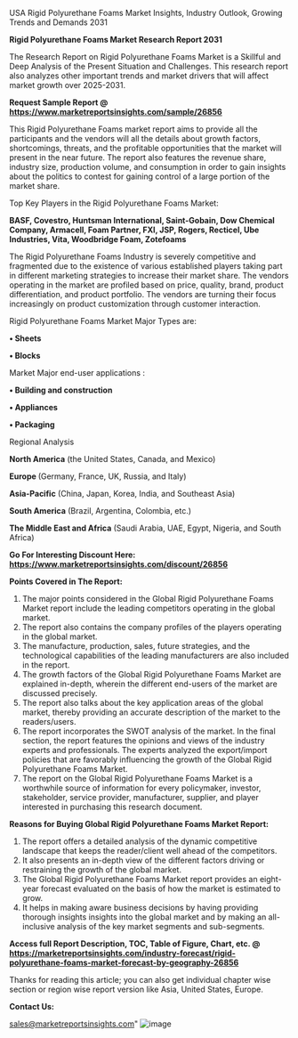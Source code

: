   USA Rigid Polyurethane Foams Market Insights, Industry Outlook, Growing Trends and Demands 2031

<strong>Rigid Polyurethane Foams Market Research Report 2031</strong>

The Research Report on Rigid Polyurethane Foams Market is a Skillful and Deep Analysis of the Present Situation and Challenges. This research report also analyzes other important trends and market drivers that will affect market growth over 2025-2031.

<strong>Request Sample Report @ <a href=https://www.marketreportsinsights.com/sample/26856>https://www.marketreportsinsights.com/sample/26856</a></strong>

This Rigid Polyurethane Foams market report aims to provide all the participants and the vendors will all the details about growth factors, shortcomings, threats, and the profitable opportunities that the market will present in the near future. The report also features the revenue share, industry size, production volume, and consumption in order to gain insights about the politics to contest for gaining control of a large portion of the market share.

Top Key Players in the Rigid Polyurethane Foams Market:

<strong>BASF, Covestro, Huntsman International, Saint-Gobain, Dow Chemical Company, Armacell, Foam Partner, FXI, JSP, Rogers, Recticel, Ube Industries, Vita, Woodbridge Foam, Zotefoams</strong>

The Rigid Polyurethane Foams Industry is severely competitive and fragmented due to the existence of various established players taking part in different marketing strategies to increase their market share. The vendors operating in the market are profiled based on price, quality, brand, product differentiation, and product portfolio. The vendors are turning their focus increasingly on product customization through customer interaction.

Rigid Polyurethane Foams Market Major Types are:

<strong>• Sheets

• Blocks</strong>

Market Major end-user applications :

<strong>• Building and construction

• Appliances

• Packaging</strong>

Regional Analysis

</u><strong><b>North America</b></strong> (the United States, Canada, and Mexico)

<strong><b>Europe </b></strong>(Germany, France, UK, Russia, and Italy)

<strong><b>Asia-Pacific</b></strong> (China, Japan, Korea, India, and Southeast Asia)

<strong><b>South America</b></strong> (Brazil, Argentina, Colombia, etc.)

<strong><b>The Middle East and Africa</b></strong> (Saudi Arabia, UAE, Egypt, Nigeria, and South Africa)

<strong>Go For Interesting Discount Here: <a href=https://www.marketreportsinsights.com/discount/26856>https://www.marketreportsinsights.com/discount/26856</a></strong>

<strong>Points Covered in The Report:</strong>
<ol>
  <li>The major points considered in the Global Rigid Polyurethane Foams Market report include the leading competitors operating in the global market.</li>
  <li>The report also contains the company profiles of the players operating in the global market.</li>
  <li>The manufacture, production, sales, future strategies, and the technological capabilities of the leading manufacturers are also included in the report.</li>
  <li>The growth factors of the Global Rigid Polyurethane Foams Market are explained in-depth, wherein the different end-users of the market are discussed precisely.</li>
  <li>The report also talks about the key application areas of the global market, thereby providing an accurate description of the market to the readers/users.</li>
  <li>The report incorporates the SWOT analysis of the market. In the final section, the report features the opinions and views of the industry experts and professionals. The experts analyzed the export/import policies that are favorably influencing the growth of the Global Rigid Polyurethane Foams Market.</li>
  <li>The report on the Global Rigid Polyurethane Foams Market is a worthwhile source of information for every policymaker, investor, stakeholder, service provider, manufacturer, supplier, and player interested in purchasing this research document.</li>
</ol>
<strong>Reasons for Buying Global Rigid Polyurethane Foams Market Report:</strong>

<ol>
  <li>The report offers a detailed analysis of the dynamic competitive landscape that keeps the reader/client well ahead of the competitors.</li>
  <li>It also presents an in-depth view of the different factors driving or restraining the growth of the global market.</li>
  <li>The Global Rigid Polyurethane Foams Market report provides an eight-year forecast evaluated on the basis of how the market is estimated to grow.</li>
  <li>It helps in making aware business decisions by having providing thorough insights insights into the global market and by making an all-inclusive analysis of the key market segments and sub-segments.</li>
</ol>
<strong>Access full Report Description, TOC, Table of Figure, Chart, etc. @ <a href=https://marketreportsinsights.com/industry-forecast/rigid-polyurethane-foams-market-forecast-by-geography-26856>https://marketreportsinsights.com/industry-forecast/rigid-polyurethane-foams-market-forecast-by-geography-26856</a></strong>


Thanks for reading this article; you can also get individual chapter wise section or region wise report version like Asia, United States, Europe.

<strong>Contact Us:</strong>

sales@marketreportsinsights.com"
![image](https://github.com/user-attachments/assets/1bdcfd9a-e4b1-4044-af0f-c702662e9d94)
